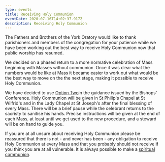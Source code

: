 ```yaml
---
type: events
title: Receiving Holy Communion
eventDate: 2020-07-16T14:02:37.917Z
description: Receiving Holy Communion
---
```

The Fathers and Brothers of the York Oratory would like to thank parishioners and members of the congregation for your patience while we have been working out the best way to receive Holy Communion now that public worship has resumed.

We decided on a phased return to a more normative celebration of Mass beginning with Masses without communion. Once it was clear what the numbers would be like at Mass it became easier to work out what would be the best way to move on the the next stage, making it possible to receive Holy Communion.

We have decided to use [Option Two](https://www.cbcew.org.uk/wp-content/uploads/sites/3/2020/06/Guidance-Acts-of-Worship-Mass-v7-070720.pdf)in the guidance issued by the Bishops' Conference. Holy Communion will be given in St Philip's Chapel at St Wilfrid's and in the Lady Chapel at St Joseph's after the final blessing of every Mass. There will be a brief pause while the celebrant returns to the sacristy to sanitise his hands. Precise instructions will be given at the end of each Mass, at least until we get used to the new procedure, and a steward will be on hand to guide you.

If you are at all unsure about receiving Holy Communion please be reassured that there is not - and never has been - any obligation to receive Holy Communion at every Mass and that you probably should not receive if you think you are at all vulnerable. It is always possible to make a [spiritual communion](https://aleteia.org/2018/09/20/cant-receive-the-eucharist-heres-how-to-make-a-spiritual-communion/).
